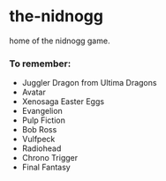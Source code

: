 # the-nidnogg
home of the nidnogg game.

### To remember:
* Juggler Dragon from Ultima Dragons
* Avatar
* Xenosaga Easter Eggs
* Evangelion
* Pulp Fiction
* Bob Ross
* Vulfpeck
* Radiohead
* Chrono Trigger
* Final Fantasy
